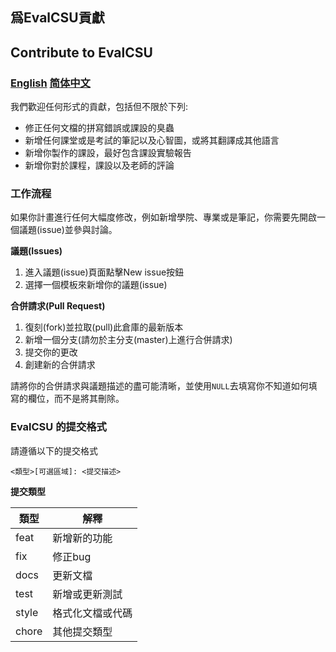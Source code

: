 ## 爲EvalCSU貢獻
## Contribute to EvalCSU
### [English](CONTRIBUTION.md) [简体中文](CONTRIBUTION_zh_simplify.md)

我們歡迎任何形式的貢獻，包括但不限於下列:

- 修正任何文檔的拼寫錯誤或課設的臭蟲
- 新增任何課堂或是考試的筆記以及心智圖，或將其翻譯成其他語言
- 新增你製作的課設，最好包含課設實驗報告
- 新增你對於課程，課設以及老師的評論

### 工作流程

如果你計畫進行任何大幅度修改，例如新增學院、專業或是筆記，你需要先開啟一個議題(issue)並參與討論。

**議題(Issues)**

1. 進入議題(issue)頁面點擊New issue按鈕
2. 選擇一個模板來新增你的議題(issue)

**合併請求(Pull Request)**

1. 復刻(fork)並拉取(pull)此倉庫的最新版本
2. 新增一個分支(請勿於主分支(master)上進行合併請求)
3. 提交你的更改
4. 創建新的合併請求

請將你的合併請求與議題描述的盡可能清晰，並使用`NULL`去填寫你不知道如何填寫的欄位，而不是將其刪除。

### EvalCSU 的提交格式

請遵循以下的提交格式

```
<類型>[可選區域]: <提交描述>
```

**提交類型**

  <table margin="center">
    <thead>
        <tr>
            <th>類型</th>
          	<th>解釋</th>
        </tr>
    </thead>
    <tbody>
        <tr>
            <td>feat</td>
            <td>新增新的功能</td>
        </tr>
      	<tr>
            <td>fix</td>
            <td>修正bug</td>
     		</tr>
     	 	<tr>
            <td>docs</td>
            <td>更新文檔</td>
      	</tr>
      	<tr>
            <td>test</td>
            <td>新增或更新測試</td>
      	</tr>
      	<tr>
            <td>style</td>
            <td>格式化文檔或代碼</td>
      	</tr>
      	<tr>
            <td>chore</td>
            <td>其他提交類型</td>
      	</tr>
    </tbody>
  </table>
</div>
